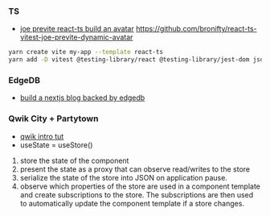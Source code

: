 ### TS
- [joe previte react-ts build an avatar](https://www.typescriptcourse.com/tutorials/build-a-dynamic-avatar-component-with-react-typescript/set-up-testing-with-vitest-and-testing-library)
https://github.com/bronifty/react-ts-vitest-joe-previte-dynamic-avatar
```bash
yarn create vite my-app --template react-ts
yarn add -D vitest @testing-library/react @testing-library/jest-dom jsdom
```

### EdgeDB
- [build a nextjs blog backed by edgedb](https://www.youtube.com/watch?v=G17Xc8cnSI0)


### Qwik City + Partytown
- [qwik intro tut](https://qwik.builder.io/tutorial/introduction/resource/)
- useState = useStore()
1.  store the state of the component
2.  present the state as a proxy that can observe read/writes to the store
3.  serialize the state of the store into JSON on application pause.
4.  observe which properties of the store are used in a component template and create subscriptions to the store. The subscriptions are then used to automatically update the component template if a store changes.
